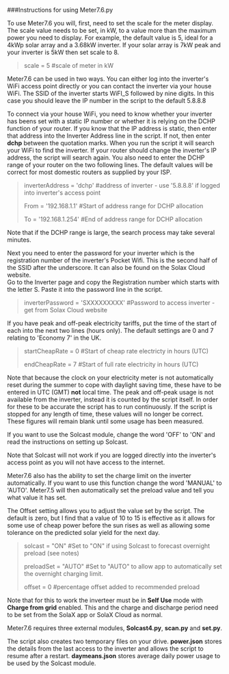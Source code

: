 ###Instructions for using Meter7.6.py

To use Meter7.6 you will, first, need to set the scale for the meter display. The scale value needs to be set, in kW, to a value more than the maximum power you need to display.
For example, the default value is 5, ideal for a 4kWp solar array and a 3.68kW inverter. If your solar array is 7kW peak and your inverter is 5kW then set scale to 8.

>scale = 5 #scale of meter in kW

Meter7.6 can be used in two ways. You can either log into the inverter's WiFi access point directly or you can contact the inverter via your house WiFi.
The SSID of the inverter starts WiFI_S followed by nine digits.
In this case you should leave the IP number in the script to the default 5.8.8.8

To connect via your house WiFi, you need to know whether your inverter has beens set with a static IP number or whether it is relying on the DCHP function of your router.
If you know that the IP address is static, then enter that address into the Inverter Address line in the script.
If not, then enter **dchp** between the quotation marks. When you run the script it will search your WiFi to find the inverter. If your router should change the inverter's IP address, the script will search again.
You also need to enter the DCHP range of your router on the two following lines. The default values will be correct for most domestic routers as supplied by your ISP. 

>inverterAddress = 'dchp'          #address of inverter - use '5.8.8.8' if logged into inverter's access point
>                                  
>From = '192.168.1.1'              #Start of address range for DCHP allocation
>
>To = '192.168.1.254'              #End of address range for DCHP allocation
>

Note that if the DCHP range is large, the search process may take several minutes.

Next you need to enter the password for your inverter which is the registration number of the inverter's Pocket Wifi. This is the second half of the SSID after the underscore.
It can also be found on the Solax Cloud website.  
Go to the Inverter page and copy the Registration number which starts with the letter S. Paste it into the password line in the script. 

>inverterPassword = 'SXXXXXXXXX'   #Password to access inverter - get from Solax Cloud website 

If you have peak and off-peak electricity tariffs, put the time of the start of each into the next two lines (hours only). The default settings are 0 and 7 relating to 'Economy 7' in the UK.

>startCheapRate = 0                #Start of cheap rate electricty in hours (UTC)
>
>endCheapRate = 7                  #Start of full rate electricity in hours (UTC)

Note that because the clock on your electricity meter is not automatically reset during the summer to cope with daylight saving time, these have to be entered in UTC (GMT) **not** local time. 
The peak and off-peak usage is not available from the inverter, instead it is counted by the script itself. In order for these to be accurate the script has to run continuously. If the script is stopped for any length of time, these values will no longer be correct.
These figures will remain blank until some usage has been measured.

If you want to use the Solcast module, change the word 'OFF' to 'ON' and read the instructions on setting up Solcast.
   
Note that Solcast will not work if you are logged directly into the inverter's access point as you will not have access to the internet.

Meter7.6 also has the ability to set the charge limit on the inverter automatically.
If you want to use this function change the word 'MANUAL' to 'AUTO'. Meter7.5 will then automatically set the preload value and tell you what value it has set.

The Offset setting allows you to adjust the value set by the script. The default is zero, but I find that a value of 10 to 15 is effective as it allows for some use of cheap power before the sun rises as well as allowing some tolerance on the predicted solar yield for the next day. 

>solcast = "ON"                    #Set to "ON" if using Solcast to forecast overnight preload (see notes)
>
>preloadSet = "AUTO"               #Set to "AUTO" to allow app to automatically set the overnight charging limit.
>
>offset = 0                        #percentage offset added to recommended preload

Note that for this to work the inverteer must be in **Self Use** mode with **Charge from grid** enabled. This and the charge and discharge period need to be set from the SolaX app or SolaX Cloud as normal.

Meter7.6 requires three external modules, **Solcast4.py**, **scan.py** and **set.py**.

The script also creates two temporary files on your drive. **power.json** stores the details from the last access to the inverter and allows the script to resume after a restart.
**daymeans.json** stores average daily power usage to be used by the Solcast module.
